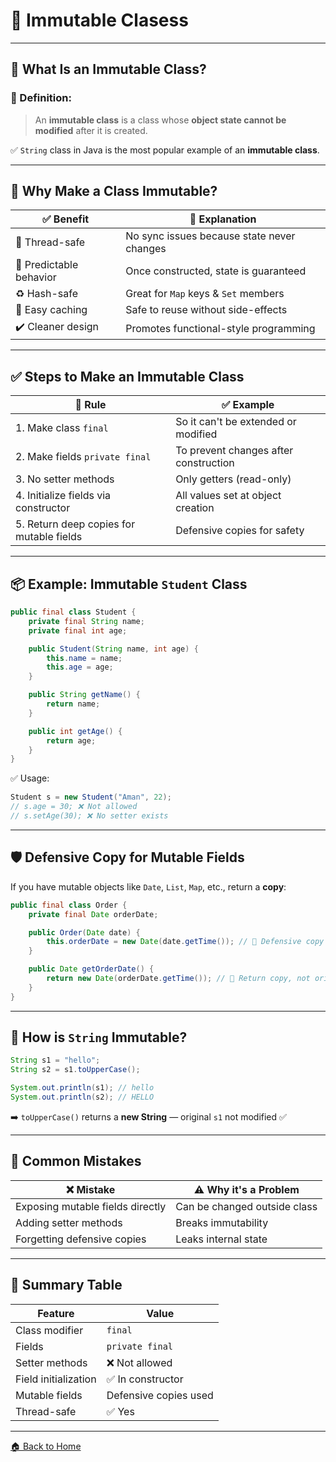 # 🤞 Immutable Clasess

---

## 🧠 What Is an Immutable Class?

### 📌 Definition:

> An **immutable class** is a class whose **object state cannot be modified** after it is created.

✅ `String` class in Java is the most popular example of an **immutable class**.

---

## 🎯 Why Make a Class Immutable?

| ✅ Benefit               | 📘 Explanation                             |
| ----------------------- | ------------------------------------------ |
| 🔐 Thread-safe          | No sync issues because state never changes |
| 🧠 Predictable behavior | Once constructed, state is guaranteed      |
| ♻️ Hash-safe            | Great for `Map` keys & `Set` members       |
| 🔄 Easy caching         | Safe to reuse without side-effects         |
| ✔️ Cleaner design       | Promotes functional-style programming      |

---

## ✅ Steps to Make an Immutable Class

| 🔧 Rule                                  | ✅ Example                             |
| ---------------------------------------- | ------------------------------------- |
| 1. Make class `final`                    | So it can't be extended or modified   |
| 2. Make fields `private final`           | To prevent changes after construction |
| 3. No setter methods                     | Only getters (read-only)              |
| 4. Initialize fields via constructor     | All values set at object creation     |
| 5. Return deep copies for mutable fields | Defensive copies for safety           |

---

## 📦 Example: Immutable `Student` Class

```java
public final class Student {
    private final String name;
    private final int age;

    public Student(String name, int age) {
        this.name = name;
        this.age = age;
    }

    public String getName() {
        return name;
    }

    public int getAge() {
        return age;
    }
}
```

✅ Usage:

```java
Student s = new Student("Aman", 22);
// s.age = 30; ❌ Not allowed
// s.setAge(30); ❌ No setter exists
```

---

## 🛡️ Defensive Copy for Mutable Fields

If you have mutable objects like `Date`, `List`, `Map`, etc., return a **copy**:

```java
public final class Order {
    private final Date orderDate;

    public Order(Date date) {
        this.orderDate = new Date(date.getTime()); // 🔐 Defensive copy
    }

    public Date getOrderDate() {
        return new Date(orderDate.getTime()); // 🔐 Return copy, not original
    }
}
```

---

## 🧠 How is `String` Immutable?

```java
String s1 = "hello";
String s2 = s1.toUpperCase();

System.out.println(s1); // hello
System.out.println(s2); // HELLO
```

➡️ `toUpperCase()` returns a **new String** — original `s1` not modified ✅

---

## 🚫 Common Mistakes

| ❌ Mistake                        | ⚠️ Why it's a Problem        |
| -------------------------------- | ---------------------------- |
| Exposing mutable fields directly | Can be changed outside class |
| Adding setter methods            | Breaks immutability          |
| Forgetting defensive copies      | Leaks internal state         |

---

## 🏁 Summary Table

| Feature              | Value                 |
| -------------------- | --------------------- |
| Class modifier       | `final`               |
| Fields               | `private final`       |
| Setter methods       | ❌ Not allowed         |
| Field initialization | ✅ In constructor      |
| Mutable fields       | Defensive copies used |
| Thread-safe          | ✅ Yes                 |

---
[🏠 Back to Home](../..)